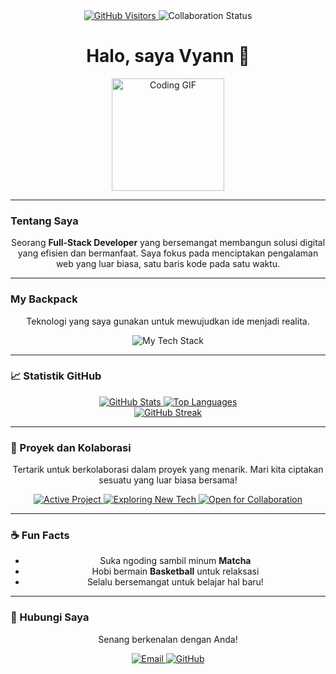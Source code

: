 <div align="center">
  <a href="https://github.com/Rven24" target="_blank">
    <img src="https://komarev.com/ghpvc/?username=Rven24&style=for-the-badge&color=586e92" alt="GitHub Visitors" />
  </a>
  <img src="https://img.shields.io/badge/Status-Open%20for%20Collaboration-586e92?style=for-the-badge" alt="Collaboration Status" />
</div>

<h1 align="center">Halo, saya Vyann 👋</h1>

<div align="center">
  <img src="https://media4.giphy.com/media/v1.Y2lkPTc5MGI3NjExNWtham1ha3djeWp1MHVtem93ODMwdXc2eWU1eDJ5MzBiNmxuZG9ucSZlcD12MV9pbnRlcm5hbF9naWZfYnlfaWQmY3Q9Zw/rF5e1WuaDYKGnV8Pjg/giphy.gif" alt="Coding GIF" width="180" />
</div>

---

### Tentang Saya

<div align="center">
  <p>
    Seorang <strong>Full-Stack Developer</strong> yang bersemangat membangun solusi digital yang efisien dan bermanfaat. Saya fokus pada menciptakan pengalaman web yang luar biasa, satu baris kode pada satu waktu.
  </p>
</div>

---

### My Backpack

<div align="center">
  <p>
    Teknologi yang saya gunakan untuk mewujudkan ide menjadi realita.
  </p>
  <img src="https://skillicons.dev/icons?i=html,css,js,php,laravel,mysql,postgresql,git,vscode,flutter,dart" alt="My Tech Stack" />
</div>

---

### 📈 Statistik GitHub

<div align="center">
  <a href="https://github.com/Rven24" target="_blank">
    <img src="https://github-readme-stats.vercel.app/api?username=Rven24&show_icons=true&theme=dark&title_color=586e92&icon_color=586e92&text_color=c9d1d9&bg_color=0d1117&hide_rank=true&border_color=586e92" alt="GitHub Stats" />
  </a>
  <a href="https://github.com/Rven24" target="_blank">
    <img src="https://github-readme-stats.vercel.app/api/top-langs/?username=Rven24&layout=compact&theme=dark&title_color=586e92&text_color=c9d1d9&bg_color=0d1117&border_color=586e92" alt="Top Languages" />
  </a>
  <br>
  <a href="https://github.com/Rven24" target="_blank">
    <img src="https://github-readme-streak-stats.herokuapp.com?user=Rven24&theme=dark&hide_border=false&stroke=586e92&ring=586e92&fire=586e92" alt="GitHub Streak" />
  </a>
</div>

---

### 🚀 Proyek dan Kolaborasi

<div align="center">
  <p>
    Tertarik untuk berkolaborasi dalam proyek yang menarik. Mari kita ciptakan sesuatu yang luar biasa bersama!
  </p>
  <a href="#proyek-aktif">
    <img src="https://img.shields.io/badge/Proyek%20Aktif-RizzTech-blue?style=for-the-badge" alt="Active Project" />
  </a>
  <a href="#belajar">
    <img src="https://img.shields.io/badge/Eksplorasi-Teknologi%20Baru-green?style=for-the-badge" alt="Exploring New Tech" />
  </a>
  <a href="#kolaborasi">
    <img src="https://img.shields.io/badge/Tertarik%20dengan-Kolaborasi-yellow?style=for-the-badge" alt="Open for Collaboration" />
  </a>
</div>

---

### ☕ Fun Facts

<div align="center">
  <ul>
    <li>Suka ngoding sambil minum <strong>Matcha</strong></li>
    <li>Hobi bermain <strong>Basketball</strong> untuk relaksasi</li>
    <li>Selalu bersemangat untuk belajar hal baru!</li>
  </ul>
</div>

---

### 📧 Hubungi Saya

<div align="center">
  <p>
    Senang berkenalan dengan Anda!
  </p>
  <a href="mailto:taufanian07@gmail.com">
    <img src="https://img.shields.io/badge/Email-D14836?style=for-the-badge&logo=gmail&logoColor=white" alt="Email" />
  </a>
  <a href="https://github.com/Rven24" target="_blank">
    <img src="https://img.shields.io/badge/GitHub-100000?style=for-the-badge&logo=github&logoColor=white" alt="GitHub" />
  </a>
</div>
